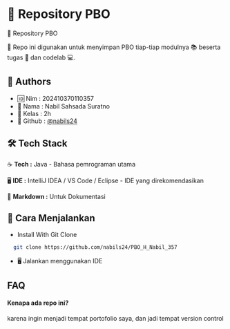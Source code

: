 
# 📂 Repository PBO

📌 Repository PBO

📂 Repo ini digunakan untuk menyimpan PBO tiap-tiap modulnya 📚 beserta tugas 📝 dan codelab 💻.





## 👤 Authors 

- 🆔 Nim    : 202410370110357
- 📛 Nama   : Nabil Sahsada Suratno
- 🏫 Kelas  : 2h
- 🐙 Github : [@nabils24](https://www.github.com/nabils24)









## 🛠️ Tech Stack

☕ **Tech :** Java - Bahasa pemrograman utama

🖥️ **IDE :**  IntelliJ IDEA / VS Code / Eclipse - IDE yang direkomendasikan

📜 **Markdown :**  Untuk Dokumentasi



## 🚀 Cara Menjalankan

- Install With Git Clone

```bash
  git clone https://github.com/nabils24/PBO_H_Nabil_357
```

- 🖥️ Jalankan menggunakan IDE




## FAQ

#### Kenapa ada repo ini?

karena ingin menjadi tempat portofolio saya, dan jadi tempat version control



